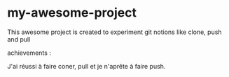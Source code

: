 # my-awesome-project

This awesome project is created to experiment git notions like clone, push and pull


achievements :

J'ai réussi à faire coner, pull et je n'aprête à faire push. 